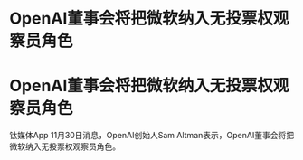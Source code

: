 # OpenAI董事会将把微软纳入无投票权观察员角色

# OpenAI董事会将把微软纳入无投票权观察员角色

钛媒体App 11月30日消息，OpenAI创始人Sam Altman表示，OpenAI董事会将把微软纳入无投票权观察员角色。

